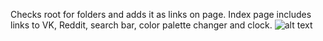 Checks root for folders and adds it as links on page.
Index page includes links to VK, Reddit, search bar, color palette changer and clock.
![alt text](https://imgur.com/a/mIiEg9f)
